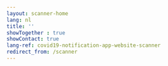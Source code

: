 ```yaml
---
layout: scanner-home
lang: nl
title: ''
showTogether : true
showContact: true
lang-ref: covid19-notification-app-website-scanner
redirect_from: /scanner
---
```

